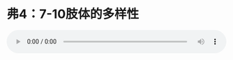 # 弗4：7-10肢体的多样性

<audio style="width: 100%;" preload="false" controls controlslist="nodownload"><source src="//cdn.simai.ml/audio/mp3/old/12286.mp3" type="audio/mpeg">Your browser does not support the audio element.</audio>


